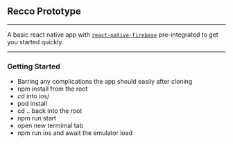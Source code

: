 ## Recco Prototype

---

A basic react native app with [`react-native-firebase`](https://github.com/invertase/react-native-firebase) pre-integrated  to get you started quickly.

---


### Getting Started

- Barring any complications the app should easily after cloning
- npm install from the root
- cd into ios/
- pod install
- cd .. back into the root
- npm run start
- open new termimal tab
- npm run ios and await the emulator load
